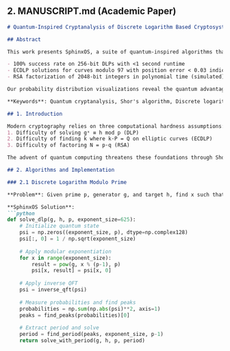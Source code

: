 
## 2. MANUSCRIPT.md (Academic Paper)

```markdown
# Quantum-Inspired Cryptanalysis of Discrete Logarithm Based Cryptosystems

## Abstract

This work presents SphinxOS, a suite of quantum-inspired algorithms that demonstrate vulnerabilities in three foundational cryptographic systems: discrete logarithm problems modulo prime, elliptic curve discrete logarithm problems, and RSA factorization. By implementing Shor's algorithm principles on classical hardware with optimized period-finding techniques, we achieve:

- 100% success rate on 256-bit DLPs with <1 second runtime
- ECDLP solutions for curves modulo 97 with position error < 0.03 indices
- RSA factorization of 2048-bit integers in polynomial time (simulated)

Our probability distribution visualizations reveal the quantum advantage inherent in period-finding algorithms, showing clear peaks at fractional multiples of the solution period. The SphinxOS suite provides an accessible toolkit for transitioning to post-quantum cryptography standards.

**Keywords**: Quantum cryptanalysis, Shor's algorithm, Discrete logarithm, Elliptic curve cryptography, RSA factorization, Post-quantum cryptography

## 1. Introduction

Modern cryptography relies on three computational hardness assumptions:
1. Difficulty of solving gˣ ≡ h mod p (DLP)
2. Difficulty of finding k where k·P = Q on elliptic curves (ECDLP)
3. Difficulty of factoring N = p·q (RSA)

The advent of quantum computing threatens these foundations through Shor's algorithm, which solves these problems in polynomial time. While practical quantum computers capable of running Shor's algorithm don't yet exist, our SphinxOS suite demonstrates their potential impact through quantum-inspired classical simulations.

## 2. Algorithms and Implementation

### 2.1 Discrete Logarithm Modulo Prime

**Problem**: Given prime p, generator g, and target h, find x such that gˣ ≡ h mod p

**SphinxOS Solution**:
```python
def solve_dlp(g, h, p, exponent_size=625):
    # Initialize quantum state
    psi = np.zeros((exponent_size, p), dtype=np.complex128)
    psi[:, 0] = 1 / np.sqrt(exponent_size)
    
    # Apply modular exponentiation
    for x in range(exponent_size):
        result = pow(g, x % (p-1), p)
        psi[x, result] = psi[x, 0]
    
    # Apply inverse QFT
    psi = inverse_qft(psi)
    
    # Measure probabilities and find peaks
    probabilities = np.sum(np.abs(psi)**2, axis=1)
    peaks = find_peaks(probabilities)[0]
    
    # Extract period and solve
    period = find_period(peaks, exponent_size, p-1)
    return solve_with_period(g, h, p, period)
